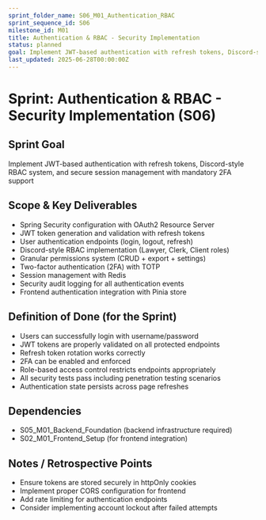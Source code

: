 ```yaml
---
sprint_folder_name: S06_M01_Authentication_RBAC
sprint_sequence_id: S06
milestone_id: M01
title: Authentication & RBAC - Security Implementation
status: planned
goal: Implement JWT-based authentication with refresh tokens, Discord-style RBAC system, and secure session management with mandatory 2FA support
last_updated: 2025-06-28T00:00:00Z
---
```


# Sprint: Authentication & RBAC - Security Implementation (S06)

## Sprint Goal
Implement JWT-based authentication with refresh tokens, Discord-style RBAC system, and secure session management with mandatory 2FA support

## Scope & Key Deliverables
- Spring Security configuration with OAuth2 Resource Server
- JWT token generation and validation with refresh tokens
- User authentication endpoints (login, logout, refresh)
- Discord-style RBAC implementation (Lawyer, Clerk, Client roles)
- Granular permissions system (CRUD + export + settings)
- Two-factor authentication (2FA) with TOTP
- Session management with Redis
- Security audit logging for all authentication events
- Frontend authentication integration with Pinia store

## Definition of Done (for the Sprint)
- Users can successfully login with username/password
- JWT tokens are properly validated on all protected endpoints
- Refresh token rotation works correctly
- 2FA can be enabled and enforced
- Role-based access control restricts endpoints appropriately
- All security tests pass including penetration testing scenarios
- Authentication state persists across page refreshes

## Dependencies
- S05_M01_Backend_Foundation (backend infrastructure required)
- S02_M01_Frontend_Setup (for frontend integration)

## Notes / Retrospective Points
- Ensure tokens are stored securely in httpOnly cookies
- Implement proper CORS configuration for frontend
- Add rate limiting for authentication endpoints
- Consider implementing account lockout after failed attempts